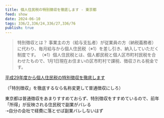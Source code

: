 ```yaml
---
title: 個人住民税の特別徴収を徹底します - 東京都
feed: show
date: 2024-06-10
tags: 336/2,336/24,336/27,336/76
publish: true
---
```

> 特別徴収とは？
> 事業主の方（給与支払者）が従業員の方（納税義務者）に代わり、毎月給与から個人住民税（※1）を差し引き、納入していただく制度です。
（※1）個人住民税とは、個人都民税と個人区市町村民税を合わせたもので、1月1日現在お住まいの区市町村で課税、徴収される税金です。

[平成29年度から個人住民税の特別徴収を徹底します](https://www.tax.metro.tokyo.lg.jp/kazei/tokubetsu/pdf/project_flyer.pdf)

（「特別徴収」を徹底するなら名称変更して普通徴収にしろ）


東京都は普通徴収をあまりすすめておらず、特別徴収をすすめているので、前年「所得」が反映される住民税で副業がバレる  
➝自分の会社で経費に落とせば副業バレしないはず

